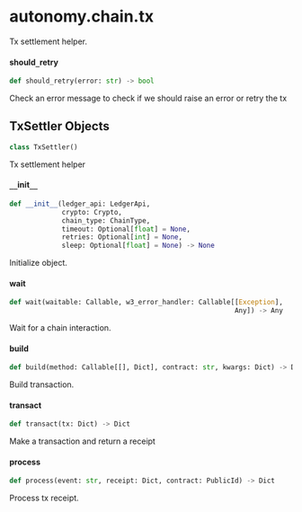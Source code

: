 <a id="autonomy.chain.tx"></a>

# autonomy.chain.tx

Tx settlement helper.

<a id="autonomy.chain.tx.should_retry"></a>

#### should`_`retry

```python
def should_retry(error: str) -> bool
```

Check an error message to check if we should raise an error or retry the tx

<a id="autonomy.chain.tx.TxSettler"></a>

## TxSettler Objects

```python
class TxSettler()
```

Tx settlement helper

<a id="autonomy.chain.tx.TxSettler.__init__"></a>

#### `__`init`__`

```python
def __init__(ledger_api: LedgerApi,
             crypto: Crypto,
             chain_type: ChainType,
             timeout: Optional[float] = None,
             retries: Optional[int] = None,
             sleep: Optional[float] = None) -> None
```

Initialize object.

<a id="autonomy.chain.tx.TxSettler.wait"></a>

#### wait

```python
def wait(waitable: Callable, w3_error_handler: Callable[[Exception],
                                                        Any]) -> Any
```

Wait for a chain interaction.

<a id="autonomy.chain.tx.TxSettler.build"></a>

#### build

```python
def build(method: Callable[[], Dict], contract: str, kwargs: Dict) -> Dict
```

Build transaction.

<a id="autonomy.chain.tx.TxSettler.transact"></a>

#### transact

```python
def transact(tx: Dict) -> Dict
```

Make a transaction and return a receipt

<a id="autonomy.chain.tx.TxSettler.process"></a>

#### process

```python
def process(event: str, receipt: Dict, contract: PublicId) -> Dict
```

Process tx receipt.

